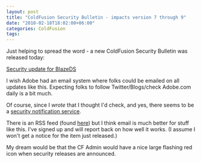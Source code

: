 ```yaml
---
layout: post
title: "ColdFusion Security Bulletin - impacts version 7 through 9"
date: "2010-02-18T18:02:00+06:00"
categories: ColdFusion 
tags: 
---
```


Just helping to spread the word - a new ColdFusion Security Bulletin was released today:

<a href="http://www.adobe.com/support/security/bulletins/apsb10-05.html">Security update for BlazeDS</a>

I wish Adobe had an email system where folks could be emailed on all updates like this. Expecting folks to follow Twitter/Blogs/check Adobe.com daily is a bit much.

Of course, since I <i>wrote</i> that I thought I'd check, and yes, there seems to be a <a href="http://www.adobe.com/cfusion/entitlement/index.cfm?e=szalert">security notification service</a>. 

There is an RSS feed (found <a href="http://blogs.adobe.com/psirt/atom.xml">here</a>) but I think email is much better for stuff like this. I've signed up and will report back on how well it works. (I assume I won't get a notice for the item just released.)

My dream would be that the CF Admin would have a nice large flashing red icon when security releases are announced.
